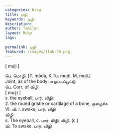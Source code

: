 ```yaml
---
categories: blog
title: முழி
keywords: முழி
description: 
author: Tamilan
layout: Ruby
tags: 
 
permalink: முழி
featured: /images/ttak-48.png
---
```

  
[ muḻi ]  
  
பெ. மொழி. [T. mōda, K.Tu. muḍi, M. muḷi.]  
Joint, as of the body; எலும்புப்பூட்டு  
பெ. Corr. of விழி  
[ muẕi ]  
s. the eyeball, பார். விழி;   
2. the round gristle or cartilage of a bone, குழைச்சு  
VI. வி. i. awake, பார். விழி  
விழி  
s. The eyeball, c. பார். மிழி, விழி. (c.)  
வி. To awake. பார். விழி